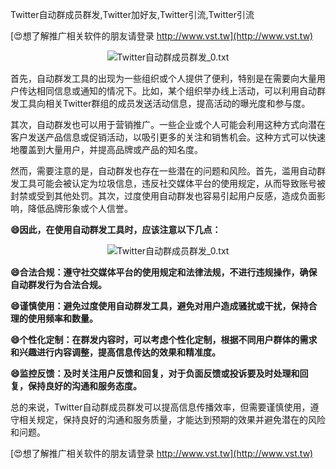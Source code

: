 Twitter自动群成员群发,Twitter加好友,Twitter引流,Twitter引流

[😍想了解推广相关软件的朋友请登录 http://www.vst.tw](http://www.vst.tw)

 <center><img src="https://vst.tw/MP4/tuiguang/png/4.png" alt="Twitter自动群成员群发_0.txt"></center>

首先，自动群发工具的出现为一些组织或个人提供了便利，特别是在需要向大量用户传达相同信息或通知的情况下。比如，某个组织举办线上活动，可以利用自动群发工具向相关Twitter群组的成员发送活动信息，提高活动的曝光度和参与度。

其次，自动群发也可以用于营销推广。一些企业或个人可能会利用这种方式向潜在客户发送产品信息或促销活动，以吸引更多的关注和销售机会。这种方式可以快速地覆盖到大量用户，并提高品牌或产品的知名度。

然而，需要注意的是，自动群发也存在一些潜在的问题和风险。首先，滥用自动群发工具可能会被认定为垃圾信息，违反社交媒体平台的使用规定，从而导致账号被封禁或受到其他处罚。其次，过度使用自动群发也容易引起用户反感，造成负面影响，降低品牌形象或个人信誉。

**😄因此，在使用自动群发工具时，应该注意以下几点：**

 <center><img src="https://vst.tw/MP4/tuiguang/png/7.png" alt="Twitter自动群成员群发_0.txt"></center>

**😄合法合规：遵守社交媒体平台的使用规定和法律法规，不进行违规操作，确保自动群发行为合法合规。**

**😄谨慎使用：避免过度使用自动群发工具，避免对用户造成骚扰或干扰，保持合理的使用频率和数量。**

**😄个性化定制：在群发内容时，可以考虑个性化定制，根据不同用户群体的需求和兴趣进行内容调整，提高信息传达的效果和精准度。**

**😄监控反馈：及时关注用户反馈和回复，对于负面反馈或投诉要及时处理和回复，保持良好的沟通和服务态度。**

总的来说，Twitter自动群成员群发可以提高信息传播效率，但需要谨慎使用，遵守相关规定，保持良好的沟通和服务质量，才能达到预期的效果并避免潜在的风险和问题。

[😍想了解推广相关软件的朋友请登录 http://www.vst.tw](http://www.vst.tw)



